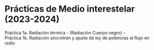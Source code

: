 # Prácticas de Medio interestelar (2023-2024)

Práctica 1a. Radiación térmica - (Radiación Cuerpo negro)  -   
Práctica 1b. Radiación sincrotrón y ajuste de ley de potencias al flujo en radio 

